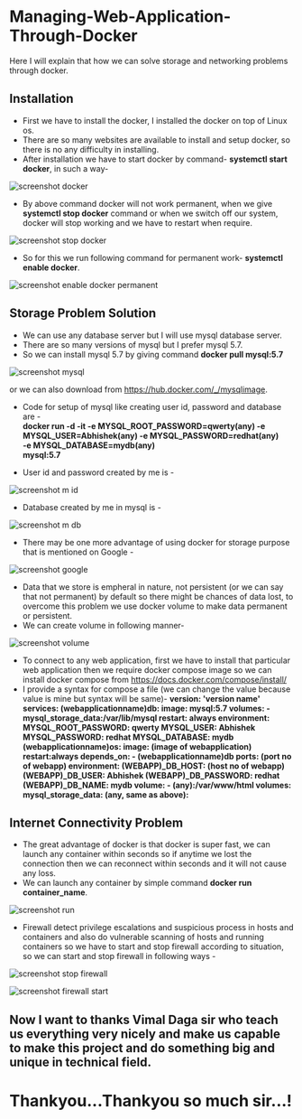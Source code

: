# Managing-Web-Application-Through-Docker
Here I will explain that how we can solve storage and networking problems through docker. 


## Installation
* First we have to install the docker, I installed the docker on top of Linux os.
* There are so many websites are available to install and setup docker, so there is no any difficulty in installing.
* After installation we have to start docker by command- **systemctl start docker**, in such a way- 

![screenshot docker](https://user-images.githubusercontent.com/64313278/80433023-69c31d00-8913-11ea-87b3-c26a5120271e.png)

* By above command docker will not work permanent, when we give **systemctl stop docker** command or when we switch off our system, docker will stop working and we have to restart when require.

![screenshot stop docker](https://user-images.githubusercontent.com/64313278/80468099-60aa6e00-895c-11ea-818d-ade2db18b5b6.png)

* So for this we run following command for permanent work- **systemctl enable docker**.

![screenshot enable docker permanent](https://user-images.githubusercontent.com/64313278/80468379-b8e17000-895c-11ea-91ba-2f5a84a0d8be.png)


## Storage Problem Solution
* We can use any database server but I will use mysql database server.
* There are so many versions of mysql but I prefer mysql 5.7.
* So we can install mysql 5.7 by giving command **docker pull mysql:5.7**  

![screenshot mysql](https://user-images.githubusercontent.com/64313278/80432966-439d7d00-8913-11ea-87a1-ac21b2e69577.png)

or we can also download from https://hub.docker.com/_/mysqlimage.

* Code for setup of mysql like creating user id, password and database are -   
   **docker run -d -it
  -e MYSQL_ROOT_PASSWORD=qwerty(any)
  -e MYSQL_USER=Abhishek(any)
  -e MYSQL_PASSWORD=redhat(any)    
  -e MYSQL_DATABASE=mydb(any)      
   mysql:5.7**

* User id and password created by me is -

![screenshot m id](https://user-images.githubusercontent.com/64313278/80481605-67db7700-8970-11ea-8a5b-d75023a13df4.png)

* Database created by me in mysql is -

![screenshot m db](https://user-images.githubusercontent.com/64313278/80481671-86da0900-8970-11ea-9e41-1c6500bfe674.png)

* There may be one more advantage of using docker for storage purpose that is mentioned on Google -  


![screenshot google](https://user-images.githubusercontent.com/64313278/80381920-440c2880-88bf-11ea-9e46-dd4c7aab515e.jpg)

* Data that we store is empheral in nature, not persistent (or we can say that not permanent) by default so there might be chances of data lost, to overcome this problem we use docker volume to make data permanent or persistent.
* We can create volume in following manner- 

![screenshot volume](https://user-images.githubusercontent.com/64313278/80381586-c516f000-88be-11ea-9b69-5ad9616598d9.png)

* To connect to any web application, first we have to install that particular web application then we require docker compose image so we can install docker compose from https://docs.docker.com/compose/install/  
* I provide a syntax for compose a file (we can change the value because value is mine but syntax will be same)-
**version: 'version name'
  services:
    (webapplicationname)db:
      image: mysql:5.7
      volumes:
        -mysql_storage_data:/var/lib/mysql
      restart: always
      environment:
          MYSQL_ROOT_PASSWORD: qwerty
          MYSQL_USER: Abhishek
          MYSQL_PASSWORD: redhat
          MYSQL_DATABASE: mydb
        (webapplicationname)os:
      image: (image of webapplication)
      restart:always
      depends_on:
         - (webapplicationname)db
      ports: (port no of webapp)
      environment:
         (WEBAPP)_DB_HOST: (host no of webapp)
         (WEBAPP)_DB_USER: Abhishek
         (WEBAPP)_DB_PASSWORD: redhat
         (WEBAPP)_DB_NAME: mydb
       volume: 
          - (any):/var/www/html
  volumes:
    mysql_storage_data:
    (any, same as above):**


## Internet Connectivity Problem

* The great advantage of docker is that docker is super fast, we can launch any container within seconds so if anytime we lost the connection then we can reconnect within seconds and it will not cause any loss.
* We can launch any container by simple command **docker run container_name**.

![screenshot run](https://user-images.githubusercontent.com/64313278/80468262-94859380-895c-11ea-8443-539c46cc4fc8.png)

* Firewall detect privilege escalations and suspicious process in hosts and containers and also do vulnerable scanning of hosts and running containers so we have to start and stop firewall according to situation, so we can start and stop firewall in following ways -

![screenshot stop firewall](https://user-images.githubusercontent.com/64313278/80468184-80da2d00-895c-11ea-98ff-75bcdddc2c31.png)

![screenshot firewall start](https://user-images.githubusercontent.com/64313278/80468311-a5cea000-895c-11ea-967d-81562a278c34.png)

## Now I want to thanks Vimal Daga sir who teach us everything very nicely and make us capable to make this project and do something big and unique in technical field.
# Thankyou...Thankyou so much sir...!
